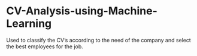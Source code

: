 # CV-Analysis-using-Machine-Learning
Used to classify the CV’s according to the need of  the company and select the best employees for the job. 

